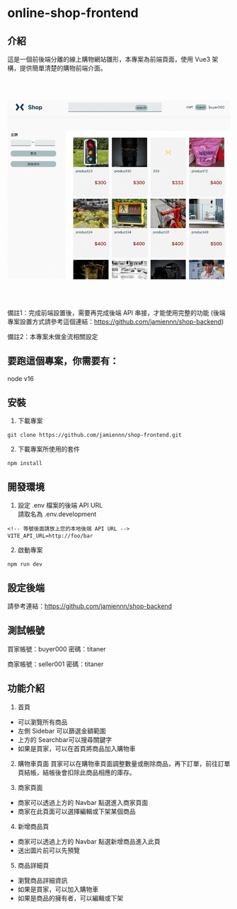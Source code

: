 # online-shop-frontend

## 介紹
這是一個前後端分離的線上購物網站雛形，本專案為前端頁面，使用 Vue3 架構，提供簡單清楚的購物前端介面。

<br>
<br>

![image](https://github.com/jamiennn/shop-frontend/blob/master/src/assets/snapshots/home_demo.gif)

<br>
<br>


備註1：完成前端設置後，需要再完成後端 API 串接，才能使用完整的功能
(後端專案設置方式請參考這個連結：https://github.com/jamiennn/shop-backend)

備註2：本專案未做金流相關設定

## 要跑這個專案，你需要有：
node v16

## 安裝

1. 下載專案
```
git clone https://github.com/jamiennn/shop-frontend.git
```

2. 下載專案所使用的套件
```
npm install
```

## 開發環境
1. 設定 .env 檔案的後端 API URL  
請取名為 .env.development
```
<!-- 等號後面請放上您的本地後端 API URL -->
VITE_API_URL=http://foo/bar
```
2. 啟動專案
```
npm run dev
```

## 設定後端
請參考連結：https://github.com/jamiennn/shop-backend


## 測試帳號
買家帳號：buyer000
密碼：titaner

商家帳號：seller001
密碼：titaner


## 功能介紹
1. 首頁
- 可以瀏覽所有商品
- 左側 Sidebar 可以篩選金額範圍
- 上方的 Searchbar可以搜尋關鍵字
- 如果是買家，可以在首頁將商品加入購物車

2. 購物車頁面
買家可以在購物車頁面調整數量或刪除商品，再下訂單，前往訂單頁結帳，結帳後會扣除此商品相應的庫存。

3. 商家頁面
- 商家可以透過上方的 Navbar 點選進入商家頁面
- 商家在此頁面可以選擇編輯或下架某個商品

4. 新增商品頁
- 商家可以透過上方的 Navbar 點選新增商品進入此頁
- 送出圖片前可以先預覽

5. 商品詳細頁
- 瀏覽商品詳細資訊
- 如果是買家，可以加入購物車
- 如果是商品的擁有者，可以編輯或下架
